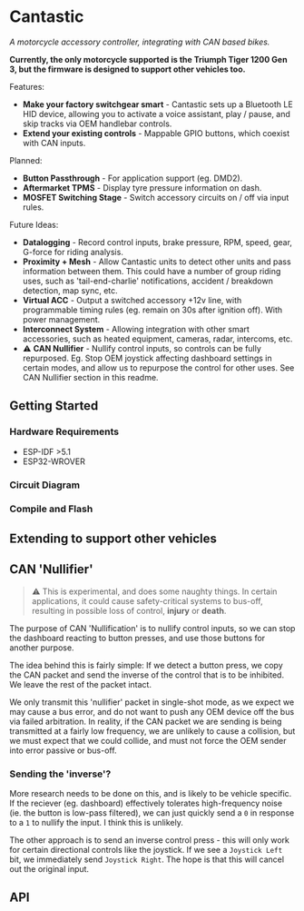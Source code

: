 # Cantastic

_A motorcycle accessory controller, integrating with CAN based bikes._

**Currently, the only motorcycle supported is the Triumph Tiger 1200 Gen 3, but the firmware is designed to support other vehicles too.**

Features:

- **Make your factory switchgear smart** - Cantastic sets up a Bluetooth LE HID device, allowing you to activate a voice assistant, play / pause, and skip tracks via OEM handlebar controls.
- **Extend your existing controls** - Mappable GPIO buttons, which coexist with CAN inputs.

Planned:

- **Button Passthrough** - For application support (eg. DMD2).
- **Aftermarket TPMS** - Display tyre pressure information on dash.
- **MOSFET Switching Stage** - Switch accessory circuits on / off via input rules.

Future Ideas:

- **Datalogging** - Record control inputs, brake pressure, RPM, speed, gear, G-force for riding analysis.
- **Proximity + Mesh** - Allow Cantastic units to detect other units and pass information between them. This could have a number of group riding uses, such as 'tail-end-charlie' notifications, accident / breakdown detection, map sync, etc.
- **Virtual ACC** - Output a switched accessory +12v line, with programmable timing rules (eg. remain on 30s after ignition off). With power management.
- **Interconnect System** - Allowing integration with other smart accessories, such as heated equipment, cameras, radar, intercoms, etc.
- :warning: **CAN Nullifier** - Nullify control inputs, so controls can be fully repurposed. Eg. Stop OEM joystick affecting dashboard settings in certain modes, and allow us to repurpose the control for other uses. See CAN Nullifier section in this readme.

## Getting Started

### Hardware Requirements

- ESP-IDF >5.1
- ESP32-WROVER

### Circuit Diagram

### Compile and Flash

## Extending to support other vehicles

## CAN 'Nullifier'

> :warning: This is experimental, and does some naughty things. In certain applications, it could cause safety-critical systems to bus-off, resulting in possible loss of control, **injury** or **death**.

The purpose of CAN 'Nullification' is to nullify control inputs, so we can stop the dashboard reacting to button presses, and use those buttons for another purpose.

The idea behind this is fairly simple: If we detect a button press, we copy the CAN packet and send the inverse of the control that is to be inhibited. We leave the rest of the packet intact.

We only transmit this 'nullifier' packet in single-shot mode, as we expect we may cause a bus error, and do not want to push any OEM device off the bus via failed arbitration. In reality, if the CAN packet we are sending is being transmitted at a fairly low frequency, we are unlikely to cause a collision, but we must expect that we could collide, and must not force the OEM sender into error passive or bus-off.

### Sending the 'inverse'?

More research needs to be done on this, and is likely to be vehicle specific. If the reciever (eg. dashboard) effectively tolerates high-frequency noise (ie. the button is low-pass filtered), we can just quickly send a `0` in response to a `1` to nullify the input. I think this is unlikely.

The other approach is to send an inverse control press - this will only work for certain directional controls like the joystick. If we see a `Joystick Left` bit, we immediately send `Joystick Right`. The hope is that this will cancel out the original input.

## API
